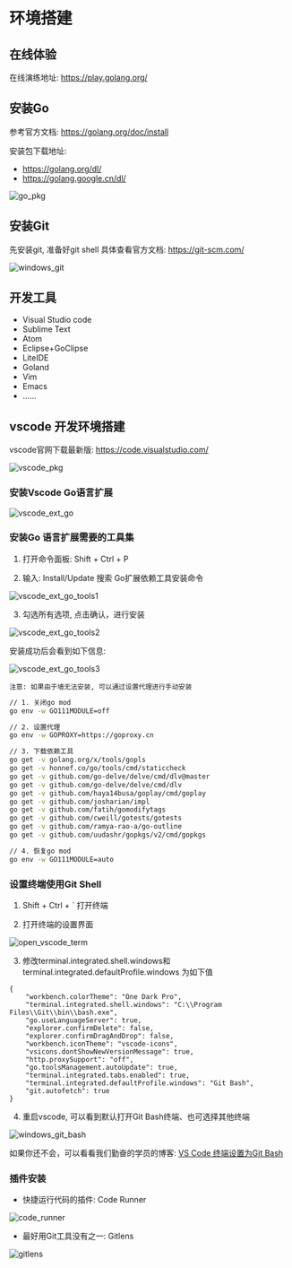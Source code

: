 # 环境搭建

## 在线体验

在线演练地址: https://play.golang.org/

## 安装Go

参考官方文档: https://golang.org/doc/install

安装包下载地址:
  + https://golang.org/dl/
  + https://golang.google.cn/dl/

![go_pkg](../../image/install_go_pkg.png)


## 安装Git
先安装git, 准备好git shell 具体查看官方文档: https://git-scm.com/

![windows_git](../../image/windows_git.png)

## 开发工具

+ Visual Studio code
+ Sublime Text
+ Atom
+ Eclipse+GoClipse
+ LiteIDE
+ Goland
+ Vim
+ Emacs
+ ……

## vscode 开发环境搭建

vscode官网下载最新版: https://code.visualstudio.com/

![vscode_pkg](../../image/vscode_install_pkg.png)

### 安装Vscode Go语言扩展

![vscode_ext_go](../../image/vscode_go_ext_install.png)


### 安装Go 语言扩展需要的工具集

1. 打开命令面板: Shift + Ctrl + P

2. 输入: Install/Update 搜索 Go扩展依赖工具安装命令

![vscode_ext_go_tools1](../../image/vscode_go_ext_tool_cmd.png)

3. 勾选所有选项, 点击确认，进行安装

![vscode_ext_go_tools2](../../image/vscode_go_ext_tool_confirm.png)

安装成功后会看到如下信息:

![vscode_ext_go_tools3](../../image/vscode_go_ext_tool_ok.png)

`注意: 如果由于墙无法安装, 可以通过设置代理进行手动安装`

```sh
// 1. 关闭go mod
go env -w GO111MODULE=off

// 2. 设置代理
go env -w GOPROXY=https://goproxy.cn

// 3. 下载依赖工具
go get -v golang.org/x/tools/gopls
go get -v honnef.co/go/tools/cmd/staticcheck
go get -v github.com/go-delve/delve/cmd/dlv@master
go get -v github.com/go-delve/delve/cmd/dlv
go get -v github.com/haya14busa/goplay/cmd/goplay
go get -v github.com/josharian/impl
go get -v github.com/fatih/gomodifytags
go get -v github.com/cweill/gotests/gotests
go get -v github.com/ramya-rao-a/go-outline
go get -v github.com/uudashr/gopkgs/v2/cmd/gopkgs

// 4. 恢复go mod
go env -w GO111MODULE=auto
```

### 设置终端使用Git Shell

1. Shift + Ctrl + ` 打开终端

2. 打开终端的设置界面

![open_vscode_term](../../image/vscode_term_git1.png)

3. 修改terminal.integrated.shell.windows和terminal.integrated.defaultProfile.windows 为如下值
```
{
    "workbench.colorTheme": "One Dark Pro",
    "terminal.integrated.shell.windows": "C:\\Program Files\\Git\\bin\\bash.exe",
    "go.useLanguageServer": true,
    "explorer.confirmDelete": false,
    "explorer.confirmDragAndDrop": false,
    "workbench.iconTheme": "vscode-icons",
    "vsicons.dontShowNewVersionMessage": true,
    "http.proxySupport": "off",
    "go.toolsManagement.autoUpdate": true,
    "terminal.integrated.tabs.enabled": true,
    "terminal.integrated.defaultProfile.windows": "Git Bash",
    "git.autofetch": true
}
```



4. 重启vscode, 可以看到默认打开Git Bash终端、也可选择其他终端

![windows_git_bash](../../image/vscode_git2.png)


如果你还不会，可以看看我们勤奋的学员的博客: [VS Code 终端设置为Git Bash](https://www.cnblogs.com/remixnameless/p/14826532.html?tdsourcetag=s_pcqq_aiomsg)

### 插件安装

+ 快捷运行代码的插件: Code Runner

![code_runner](../../image/vscode_code_runner.png)


+ 最好用Git工具没有之一: Gitlens

![gitlens](../../image/vscode_gitlens.png)